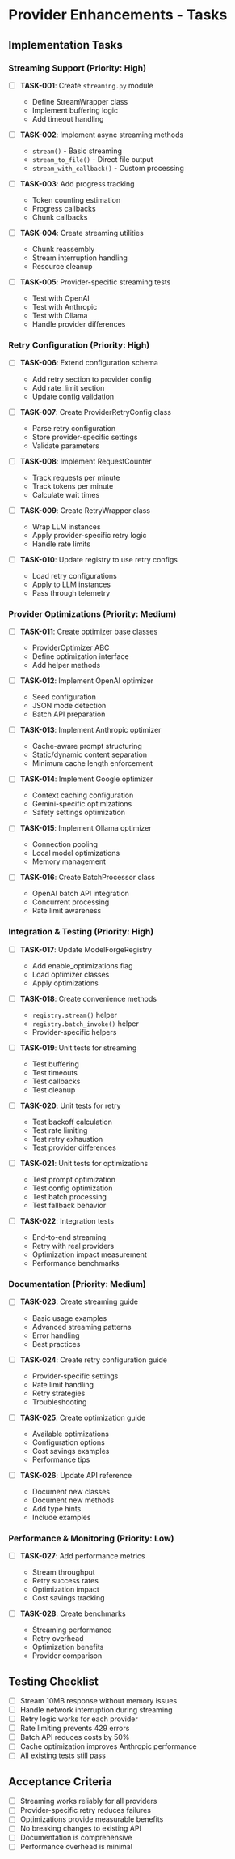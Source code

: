 # Provider Enhancements - Tasks

## Implementation Tasks

### Streaming Support (Priority: High)

- [ ] **TASK-001**: Create `streaming.py` module
  - Define StreamWrapper class
  - Implement buffering logic
  - Add timeout handling

- [ ] **TASK-002**: Implement async streaming methods
  - `stream()` - Basic streaming
  - `stream_to_file()` - Direct file output
  - `stream_with_callback()` - Custom processing

- [ ] **TASK-003**: Add progress tracking
  - Token counting estimation
  - Progress callbacks
  - Chunk callbacks

- [ ] **TASK-004**: Create streaming utilities
  - Chunk reassembly
  - Stream interruption handling
  - Resource cleanup

- [ ] **TASK-005**: Provider-specific streaming tests
  - Test with OpenAI
  - Test with Anthropic
  - Test with Ollama
  - Handle provider differences

### Retry Configuration (Priority: High)

- [ ] **TASK-006**: Extend configuration schema
  - Add retry section to provider config
  - Add rate_limit section
  - Update config validation

- [ ] **TASK-007**: Create ProviderRetryConfig class
  - Parse retry configuration
  - Store provider-specific settings
  - Validate parameters

- [ ] **TASK-008**: Implement RequestCounter
  - Track requests per minute
  - Track tokens per minute
  - Calculate wait times

- [ ] **TASK-009**: Create RetryWrapper class
  - Wrap LLM instances
  - Apply provider-specific retry logic
  - Handle rate limits

- [ ] **TASK-010**: Update registry to use retry configs
  - Load retry configurations
  - Apply to LLM instances
  - Pass through telemetry

### Provider Optimizations (Priority: Medium)

- [ ] **TASK-011**: Create optimizer base classes
  - ProviderOptimizer ABC
  - Define optimization interface
  - Add helper methods

- [ ] **TASK-012**: Implement OpenAI optimizer
  - Seed configuration
  - JSON mode detection
  - Batch API preparation

- [ ] **TASK-013**: Implement Anthropic optimizer
  - Cache-aware prompt structuring
  - Static/dynamic content separation
  - Minimum cache length enforcement

- [ ] **TASK-014**: Implement Google optimizer
  - Context caching configuration
  - Gemini-specific optimizations
  - Safety settings optimization

- [ ] **TASK-015**: Implement Ollama optimizer
  - Connection pooling
  - Local model optimizations
  - Memory management

- [ ] **TASK-016**: Create BatchProcessor class
  - OpenAI batch API integration
  - Concurrent processing
  - Rate limit awareness

### Integration & Testing (Priority: High)

- [ ] **TASK-017**: Update ModelForgeRegistry
  - Add enable_optimizations flag
  - Load optimizer classes
  - Apply optimizations

- [ ] **TASK-018**: Create convenience methods
  - `registry.stream()` helper
  - `registry.batch_invoke()` helper
  - Provider-specific helpers

- [ ] **TASK-019**: Unit tests for streaming
  - Test buffering
  - Test timeouts
  - Test callbacks
  - Test cleanup

- [ ] **TASK-020**: Unit tests for retry
  - Test backoff calculation
  - Test rate limiting
  - Test retry exhaustion
  - Test provider differences

- [ ] **TASK-021**: Unit tests for optimizations
  - Test prompt optimization
  - Test config optimization
  - Test batch processing
  - Test fallback behavior

- [ ] **TASK-022**: Integration tests
  - End-to-end streaming
  - Retry with real providers
  - Optimization impact measurement
  - Performance benchmarks

### Documentation (Priority: Medium)

- [ ] **TASK-023**: Create streaming guide
  - Basic usage examples
  - Advanced streaming patterns
  - Error handling
  - Best practices

- [ ] **TASK-024**: Create retry configuration guide
  - Provider-specific settings
  - Rate limit handling
  - Retry strategies
  - Troubleshooting

- [ ] **TASK-025**: Create optimization guide
  - Available optimizations
  - Configuration options
  - Cost savings examples
  - Performance tips

- [ ] **TASK-026**: Update API reference
  - Document new classes
  - Document new methods
  - Add type hints
  - Include examples

### Performance & Monitoring (Priority: Low)

- [ ] **TASK-027**: Add performance metrics
  - Stream throughput
  - Retry success rates
  - Optimization impact
  - Cost savings tracking

- [ ] **TASK-028**: Create benchmarks
  - Streaming performance
  - Retry overhead
  - Optimization benefits
  - Provider comparison

## Testing Checklist

- [ ] Stream 10MB response without memory issues
- [ ] Handle network interruption during streaming
- [ ] Retry logic works for each provider
- [ ] Rate limiting prevents 429 errors
- [ ] Batch API reduces costs by 50%
- [ ] Cache optimization improves Anthropic performance
- [ ] All existing tests still pass

## Acceptance Criteria

- [ ] Streaming works reliably for all providers
- [ ] Provider-specific retry reduces failures
- [ ] Optimizations provide measurable benefits
- [ ] No breaking changes to existing API
- [ ] Documentation is comprehensive
- [ ] Performance overhead is minimal
